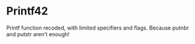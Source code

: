 # Printf42
Printf function recoded, with limited specifiers and flags. Because putnbr and putstr aren’t enough!


